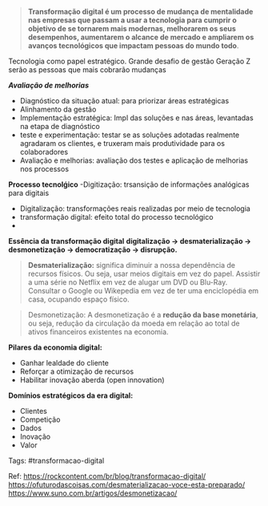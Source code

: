 >**Transformação digital é um processo de mudança de mentalidade nas empresas que passam a usar a tecnologia para cumprir o objetivo de se tornarem mais modernas, melhorarem os seus desempenhos, aumentarem o alcance de mercado e ampliarem os avanços tecnológicos que impactam pessoas do mundo todo**.

Tecnologia como papel estratégico.
Grande desafio de gestão
Geração Z serão as pessoas que mais cobrarão mudanças


***Avaliação de melhorias***
- Diagnóstico da situação atual: para priorizar áreas estratégicas
- Alinhamento da gestão
- Implementação estratégica: Impl das soluções e nas áreas, levantadas na etapa de diagnóstico
- teste e experimentação: testar se as soluções adotadas realmente agradaram os clientes, e truxeram mais produtividade para os colaboradores
- Avaliação e melhorias: avaliação dos testes e aplicação de melhorias nos processos

**Processo tecnolǵico**
	-Digitização: trsansição de informações analógicas para digitais
- Digitalização: transformações reais realizadas por meio de tecnologia
- transformação digital: efeito total do processo tecnológico
-

**Essência da transformação digital**
**digitalização → desmaterialização → desmonetização → democratização → disrupção.**

>**Desmaterialização:** significa diminuir a nossa dependência de recursos físicos. Ou seja, usar meios digitais em vez do papel. Assistir a uma série no Netflix em vez de alugar um DVD ou Blu-Ray. Consultar o Google ou Wikepedia em vez de ter uma enciclopédia em casa, ocupando espaço físico.

>Desmonetização: A desmonetização é a **redução da base monetária**, ou seja, redução da circulação da moeda em relação ao total de ativos financeiros existentes na economia.

**Pilares da economia digital:**
- Ganhar lealdade do cliente
- Reforçar a otimização de recursos
- Habilitar inovação aberda (open innovation)

**Domínios estratégicos da era digital:**
- Clientes
- Competição
- Dados
- Inovação
- Valor


Tags:
#transformacao-digital 

Ref:
https://rockcontent.com/br/blog/transformacao-digital/
https://ofuturodascoisas.com/desmaterializacao-voce-esta-preparado/
https://www.suno.com.br/artigos/desmonetizacao/
